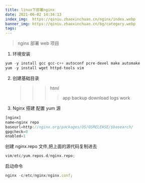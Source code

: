 ```yaml
---
title: linux下部署nginx
date: 2021-06-02 14:34:13
index_img:  https://qiniu.zhaoxinchuan.cn/nginx/index.webp
banner_img: https://qiniu.zhaoxinchuan.cn/bg/category.webp
tags:
---
```


> nginx 部署 web 项目

1. 环境安装

```javascript
yum -y install gcc gcc-c++ autoconf pcre-devel make automake
yum -y install wget httpd-tools vim
```

2. 创建基础目录

   > > > html
   > > >
   > > > > app
   > > > > backup
   > > > > download
   > > > > logs
   > > > > work

3. Nginx 搭建
   配置 yum 源

```javascript
[nginx]
name=nginx repo
baseurl=http://nginx.org/packages/OS/OSRELEASE/$basearch/
gpgcheck=0
enabled=1
```

创建 nginx.repo 文件,把上面的源代码复制进去

```c++
vim/etc/yum.repos.d/nginx.repo;

```

启动命令

```javascript
nginx -c/etc/nginx/nginx.conf;
```
